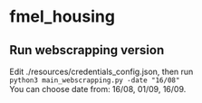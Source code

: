 # fmel_housing
## Run webscrapping version
Edit ./resources/credentials_config.json, then run<br>
`python3 main_webscrapping.py -date "16/08"`<br>
You can choose date from: 16/08, 01/09, 16/09.